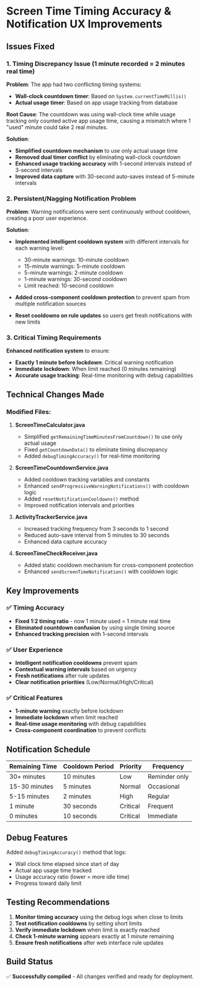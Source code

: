 # Screen Time Timing Accuracy & Notification UX Improvements

## Issues Fixed

### 1. **Timing Discrepancy Issue (1 minute recorded = 2 minutes real time)**

**Problem**: The app had two conflicting timing systems:
- **Wall-clock countdown timer**: Based on `System.currentTimeMillis()` 
- **Actual usage timer**: Based on app usage tracking from database

**Root Cause**: The countdown was using wall-clock time while usage tracking only counted active app usage time, causing a mismatch where 1 "used" minute could take 2 real minutes.

**Solution**: 
- **Simplified countdown mechanism** to use only actual usage time
- **Removed dual timer conflict** by eliminating wall-clock countdown
- **Enhanced usage tracking accuracy** with 1-second intervals instead of 3-second intervals
- **Improved data capture** with 30-second auto-saves instead of 5-minute intervals

### 2. **Persistent/Nagging Notification Problem**

**Problem**: Warning notifications were sent continuously without cooldown, creating a poor user experience.

**Solution**: 
- **Implemented intelligent cooldown system** with different intervals for each warning level:
  - 30-minute warnings: 10-minute cooldown
  - 15-minute warnings: 5-minute cooldown  
  - 5-minute warnings: 2-minute cooldown
  - 1-minute warnings: 30-second cooldown
  - Limit reached: 10-second cooldown

- **Added cross-component cooldown protection** to prevent spam from multiple notification sources
- **Reset cooldowns on rule updates** so users get fresh notifications with new limits

### 3. **Critical Timing Requirements**

**Enhanced notification system** to ensure:
- **Exactly 1 minute before lockdown**: Critical warning notification
- **Immediate lockdown**: When limit reached (0 minutes remaining)
- **Accurate usage tracking**: Real-time monitoring with debug capabilities

## Technical Changes Made

### Modified Files:

1. **ScreenTimeCalculator.java**
   - Simplified `getRemainingTimeMinutesFromCountdown()` to use only actual usage
   - Fixed `getCountdownData()` to eliminate timing discrepancy
   - Added `debugTimingAccuracy()` for real-time monitoring

2. **ScreenTimeCountdownService.java**
   - Added cooldown tracking variables and constants
   - Enhanced `sendProgressiveWarningNotifications()` with cooldown logic
   - Added `resetNotificationCooldowns()` method
   - Improved notification intervals and priorities

3. **ActivityTrackerService.java**
   - Increased tracking frequency from 3 seconds to 1 second
   - Reduced auto-save interval from 5 minutes to 30 seconds
   - Enhanced data capture accuracy

4. **ScreenTimeCheckReceiver.java**
   - Added static cooldown mechanism for cross-component protection
   - Enhanced `sendScreenTimeNotification()` with cooldown logic

## Key Improvements

### ✅ **Timing Accuracy**
- **Fixed 1:2 timing ratio** - now 1 minute used = 1 minute real time
- **Eliminated countdown confusion** by using single timing source
- **Enhanced tracking precision** with 1-second intervals

### ✅ **User Experience**
- **Intelligent notification cooldowns** prevent spam
- **Contextual warning intervals** based on urgency
- **Fresh notifications** after rule updates
- **Clear notification priorities** (Low/Normal/High/Critical)

### ✅ **Critical Features**
- **1-minute warning** exactly before lockdown
- **Immediate lockdown** when limit reached
- **Real-time usage monitoring** with debug capabilities
- **Cross-component coordination** to prevent conflicts

## Notification Schedule

| Remaining Time | Cooldown Period | Priority | Frequency |
|---------------|-----------------|----------|-----------|
| 30+ minutes   | 10 minutes      | Low      | Reminder only |
| 15-30 minutes | 5 minutes       | Normal   | Occasional |
| 5-15 minutes  | 2 minutes       | High     | Regular |
| 1 minute      | 30 seconds      | Critical | Frequent |
| 0 minutes     | 10 seconds      | Critical | Immediate |

## Debug Features

Added `debugTimingAccuracy()` method that logs:
- Wall clock time elapsed since start of day
- Actual app usage time tracked
- Usage accuracy ratio (lower = more idle time)
- Progress toward daily limit

## Testing Recommendations

1. **Monitor timing accuracy** using the debug logs when close to limits
2. **Test notification cooldowns** by setting short limits
3. **Verify immediate lockdown** when limit is exactly reached
4. **Check 1-minute warning** appears exactly at 1 minute remaining
5. **Ensure fresh notifications** after web interface rule updates

## Build Status
✅ **Successfully compiled** - All changes verified and ready for deployment.
